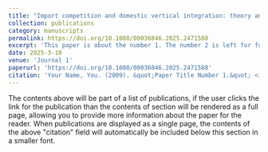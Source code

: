 ```yaml
---
title: "Import competition and domestic vertical integration: theory and evidence from Chinese firms"
collection: publications
category: manuscripts
permalink: https://doi.org/10.1080/00036846.2025.2471588
excerpt: 'This paper is about the number 1. The number 2 is left for future work.'
date: 2025-3-10
venue: 'Journal 1'
paperurl: 'https://doi.org/10.1080/00036846.2025.2471588'
citation: 'Your Name, You. (2009). &quot;Paper Title Number 1.&quot; <i>Journal 1</i>. 1(1).'
---
```

The contents above will be part of a list of publications, if the user clicks the link for the publication than the contents of section will be rendered as a full page, allowing you to provide more information about the paper for the reader. When publications are displayed as a single page, the contents of the above "citation" field will automatically be included below this section in a smaller font.

